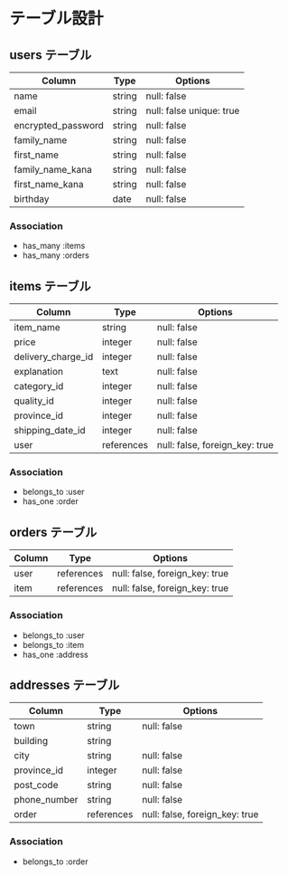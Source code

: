 # テーブル設計

## users テーブル

| Column             | Type   | Options                  |
| ------------------ | ------ | ------------------------ |
| name               | string | null: false              |
| email              | string | null: false unique: true |
| encrypted_password | string | null: false              |
| family_name        | string | null: false              |
| first_name         | string | null: false              |
| family_name_kana   | string | null: false              |
| first_name_kana    | string | null: false              |
| birthday           | date   | null: false              |


### Association

- has_many :items
- has_many :orders

## items テーブル

| Column                    | Type        | Options     |
| ------------------------- | ----------- | ----------- |
| item_name                 | string      | null: false |
| price                     | integer     | null: false |
| delivery_charge_id        | integer     | null: false |
| explanation               | text        | null: false |
| category_id               | integer     | null: false |
| quality_id                | integer     | null: false |
| province_id               | integer     | null: false |
| shipping_date_id          | integer     | null: false |
| user                      | references  | null: false, foreign_key: true |


### Association

- belongs_to  :user
- has_one     :order

## orders テーブル

| Column | Type       | Options                        |
| ------ | ---------- | ------------------------------ |
| user   | references | null: false, foreign_key: true |
| item   | references | null: false, foreign_key: true |

### Association

- belongs_to :user
- belongs_to :item
- has_one :address

## addresses テーブル

| Column          | Type       | Options     |
| --------------- | ---------- | ----------- |
| town            | string     | null: false |
| building        | string     |             |
| city            | string     | null: false |
| province_id     | integer    | null: false |
| post_code       | string     | null: false |
| phone_number    | string     | null: false |
| order           | references | null: false, foreign_key: true |

### Association

- belongs_to :order
